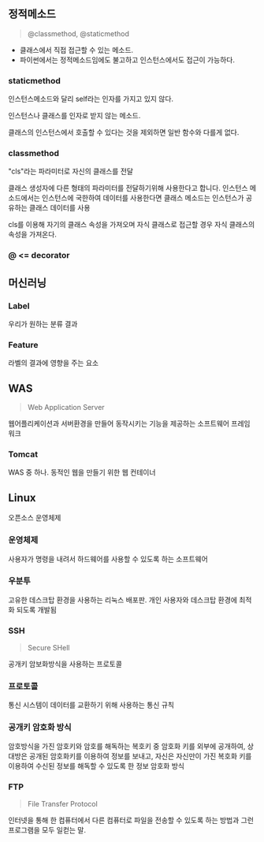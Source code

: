 ## 정적메소드

> @classmethod, @staticmethod

- 클래스에서 직접 접근할 수 있는 메소드.
- 파이썬에서는 정적메소드임에도 불고하고 인스턴스에서도 접근이 가능하다.

### staticmethod

인스턴스메소드와 달리 self라는 인자를 가지고 있지 않다.

인스턴스나 클래스를 인자로 받지 않는 메소드. 

클래스의 인스턴스에서 호출할 수 있다는 것을 제외하면 일반 함수와 다를게 없다.

### classmethod

 "cls"라는 파라미터로 자신의 클래스를 전달

클래스 생성자에 다른 형태의 파라미터를 전달하기위해 사용한다고 합니다. 인스턴스 메소드에서는 인스턴스에 국한하여 데이터를 사용한다면 클래스 메소드는 인스턴스가 공유하는 클래스 데이터를 사용

cls를 이용해 자기의 클래스 속성을 가져오며 자식 클래스로 접근할 경우 자식 클래스의 속성을 가져온다.

### @ <= decorator



## 머신러닝

### Label 

우리가 원하는 분류 결과

### Feature 

라벨의 결과에 영향을 주는 요소 



## WAS

> Web Application Server

웹어플리케이션과 서버환경을 만들어 동작시키는 기능을 제공하는 소프트웨어 프레임워크

### Tomcat

WAS 중 하나. 동적인 웹을 만들기 위한 웹 컨테이너



## Linux

오픈소스 운영체제

### 운영체제

사용자가 명령을 내려서 하드웨어를 사용할 수 있도록 하는 소프트웨어

### 우분투

고유한 데스크탑 환경을 사용하는 리눅스 배포판. 개인 사용자와 데스크탑 환경에 최적화 되도록 개발됨

### SSH

> Secure SHell

공개키 암보화방식을 사용하는 프로토콜

### 프로토콜

통신 시스템이 데이터를 교환하기 위해 사용하는 통신 규칙

### 공개키 암호화 방식

암호방식을 가진 암호키와 암호를 해독하는 복호키 중 암호화 키를 외부에 공개하여, 상대방은 공개된 암호화키를 이용하여 정보를 보내고, 자신은 자신만이 가진 복호화 키를 이용하여 수신된 정보를 해독할 수 있도록 한 정보 암호화 방식

### FTP

> File Transfer Protocol

인터넷을 통해 한 컴퓨터에서 다른 컴퓨터로 파일을 전송할 수 있도록 하는 방법과 그런 프로그램을 모두 일컫는 말.

